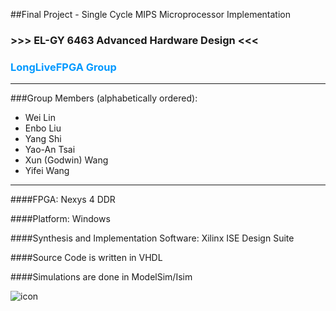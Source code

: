##Final Project - Single Cycle MIPS Microprocessor Implementation

### >>> EL-GY 6463 Advanced Hardware Design <<< 

### <font color=#0099ff> LongLiveFPGA Group </font> 

*****************************************************************************
###Group Members (alphabetically ordered): 
* Wei Lin
* Enbo Liu
* Yang Shi
* Yao-An Tsai
* Xun (Godwin) Wang
* Yifei Wang

*****************************************************************************

####FPGA: Nexys 4 DDR

####Platform: Windows 

####Synthesis and Implementation Software: Xilinx ISE Design Suite

####Source Code is written in VHDL

####Simulations are done in ModelSim/Isim


![icon](http://www.dataio.com/portals/0/iStock_000005613425Small.jpg)

